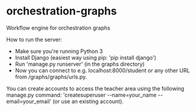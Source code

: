 # orchestration-graphs
Workflow engine for orchestration graphs

How to run the server:
* Make sure you're running Python 3
* Install Django (easiest way using pip: 'pip install django')
* Run 'manage.py runserver' (in the graphs directory)
* Now you can connect to e.g. localhost:8000/student or any other URL from /graphs/graphs/urls.py.


You can create accounts to access the teacher area using the following manage.py command:
'createsuperuser --name=your_name --email=your_email'
(or use an existing account).
